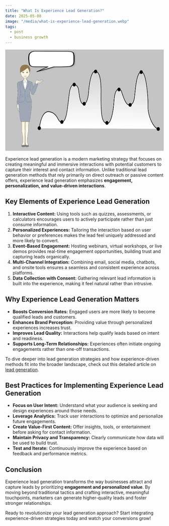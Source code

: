 ```yaml
---
title: "What Is Experience Lead Generation?"
date: 2025-05-08
image: "/media/what-is-experience-lead-generation.webp"
tags:
  - post
  - business growth
---
```


![What Is Experience Lead Generation?](/media/what-is-experience-lead-generation.webp)

Experience lead generation is a modern marketing strategy that focuses on creating meaningful and immersive interactions with potential customers to capture their interest and contact information. Unlike traditional lead generation methods that rely primarily on direct outreach or passive content offers, experience lead generation emphasizes **engagement, personalization, and value-driven interactions**.

## Key Elements of Experience Lead Generation

1. **Interactive Content:** Using tools such as quizzes, assessments, or calculators encourages users to actively participate rather than just consume information.
2. **Personalized Experiences:** Tailoring the interaction based on user behavior or preferences makes the lead feel uniquely addressed and more likely to convert.
3. **Event-Based Engagement:** Hosting webinars, virtual workshops, or live demos provides real-time engagement opportunities, building trust and capturing leads organically.
4. **Multi-Channel Integration:** Combining email, social media, chatbots, and onsite tools ensures a seamless and consistent experience across platforms.
5. **Data Collection with Consent:** Gathering relevant lead information is built into the experience, making it feel natural rather than intrusive.

## Why Experience Lead Generation Matters

- **Boosts Conversion Rates:** Engaged users are more likely to become qualified leads and customers.
- **Enhances Brand Perception:** Providing value through personalized experiences increases trust.
- **Improves Lead Quality:** Interactions help qualify leads based on intent and readiness.
- **Supports Long-Term Relationships:** Experiences often initiate ongoing engagements rather than one-off transactions.

To dive deeper into lead generation strategies and how experience-driven methods fit into the broader landscape, check out this detailed article on [lead generation](https://leadcraftr.com/posts/lead-generation/).

## Best Practices for Implementing Experience Lead Generation

- **Focus on User Intent:** Understand what your audience is seeking and design experiences around those needs.
- **Leverage Analytics:** Track user interactions to optimize and personalize future engagements.
- **Create Value-First Content:** Offer insights, tools, or entertainment before asking for contact information.
- **Maintain Privacy and Transparency:** Clearly communicate how data will be used to build trust.
- **Test and Iterate:** Continuously improve the experience based on feedback and performance metrics.

## Conclusion

Experience lead generation transforms the way businesses attract and capture leads by prioritizing **engagement and personalized value**. By moving beyond traditional tactics and crafting interactive, meaningful touchpoints, marketers can generate higher-quality leads and foster stronger relationships.

Ready to revolutionize your lead generation approach? Start integrating experience-driven strategies today and watch your conversions grow!
